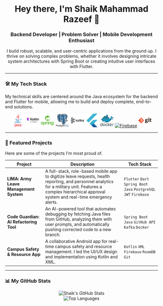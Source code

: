 <h1 align="center">Hey there, I'm Shaik Mahammad Razeef 👋</h1>
<h3 align="center">Backend Developer | Problem Solver | Mobile Development Enthusiast</h3>

<p align="center">
  I build robust, scalable, and user-centric applications from the ground up. I thrive on solving complex problems, whether it involves designing intricate system architectures with Spring Boot or creating intuitive user interfaces with Flutter.
</p>

---

### 🛠️ My Tech Stack
My technical skills are centered around the Java ecosystem for the backend and Flutter for mobile, allowing me to build and deploy complete, end-to-end solutions.

<p align="center">
  <a href="https://www.java.com" target="_blank" rel="noreferrer"><img src="https://raw.githubusercontent.com/devicons/devicon/master/icons/java/java-original-wordmark.svg" alt="Java" width="45" height="45"/></a>
  <a href="https://kotlinlang.org" target="_blank" rel="noreferrer"><img src="https://raw.githubusercontent.com/devicons/devicon/master/icons/kotlin/kotlin-original-wordmark.svg" alt="Kotlin" width="45" height="45"/></a>
  <a href="https://spring.io/" target="_blank" rel="noreferrer"><img src="https://raw.githubusercontent.com/devicons/devicon/master/icons/spring/spring-original-wordmark.svg" alt="Spring Boot" width="45" height="45"/></a>
  <a href="https://www.postgresql.org" target="_blank" rel="noreferrer"><img src="https://raw.githubusercontent.com/devicons/devicon/master/icons/postgresql/postgresql-original-wordmark.svg" alt="PostgreSQL" width="45" height="45"/></a>
  <a href="https://kafka.apache.org/" target="_blank" rel="noreferrer"><img src="https://raw.githubusercontent.com/devicons/devicon/master/icons/apachekafka/apachekafka-original-wordmark.svg" alt="Kafka" width="45" height="45"/></a>
  <a href="https://flutter.dev" target="_blank" rel="noreferrer"><img src="https://raw.githubusercontent.com/devicons/devicon/master/icons/flutter/flutter-original.svg" alt="Flutter" width="45" height="45"/></a>
  <a href="https://www.docker.com/" target="_blank" rel="noreferrer"><img src="https://raw.githubusercontent.com/devicons/devicon/master/icons/docker/docker-original-wordmark.svg" alt="Docker" width="45" height="45"/></a>
  <a href="https://firebase.google.com/" target="_blank" rel="noreferrer"><img src="https://www.vectorlogo.zone/logos/firebase/firebase-icon.svg" alt="Firebase" width="45" height="45"/></a>
  <a href="https://git-scm.com/" target="_blank" rel="noreferrer"><img src="https://raw.githubusercontent.com/devicons/devicon/master/icons/git/git-original-wordmark.svg" alt="Git" width="45" height="45"/></a>
</p>

---

### 🚀 Featured Projects
Here are some of the projects I'm most proud of.

| Project | Description | Tech Stack |
|---|---|---|
| **LIMA: Army Leave Management System** | A full-stack, role-based mobile app to digitize leave requests, health reporting, and personnel analytics for a military unit. Features a complex hierarchical approval system and real-time emergency alerts. | `Flutter` `Dart` `Spring Boot` `Java` `PostgreSQL` `JWT` `Firebase` |
| **Code Guardian: AI Refactoring Tool** | An AI-powered tool that automates debugging by fetching Java files from GitHub, analyzing them with user prompts, and automatically pushing corrected code to a new branch. | `Spring Boot` `Java` `GitHub API` `Kafka` `Docker` |
| **Campus Safety & Resource App** | A collaborative Android app for real-time campus safety and resource management. I led the UI/UX design and implementation using Kotlin and XML. | `Kotlin` `XML` `Firebase` `RoomDB` `Git` |

---

### 📊 My GitHub Stats

<p align="center">
  <img src="https://github-readme-stats.vercel.app/api?username=Razeefshaik&show_icons=true&theme=tokyonight&hide_border=true&include_all_commits=true" alt="Shaik's GitHub Stats" />
  <br/>
  <img src="https://github-readme-stats.vercel.app/api/top-langs/?username=Razeefshaik&layout=compact&theme=tokyonight&hide_border=true" alt="Top Languages" />
</p>
